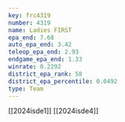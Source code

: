```yaml
---
key: frc4319
number: 4319
name: Ladies FIRST
epa_end: 7.68
auto_epa_end: 3.42
teleop_epa_end: 2.93
endgame_epa_end: 1.33
winrate: 0.2292
district_epa_rank: 58
district_epa_percentile: 0.0492
type: Team
---
```

[[2024isde1]]
[[2024isde4]]
